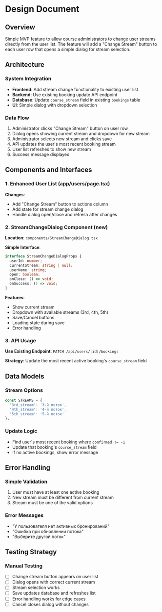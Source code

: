 # Design Document

## Overview

Simple MVP feature to allow course administrators to change user streams directly from the user list. The feature will add a "Change Stream" button to each user row that opens a simple dialog for stream selection.

## Architecture

### System Integration
- **Frontend**: Add stream change functionality to existing user list
- **Backend**: Use existing booking update API endpoint
- **Database**: Update `course_stream` field in existing `bookings` table
- **UI**: Simple dialog with dropdown selection

### Data Flow
1. Administrator clicks "Change Stream" button on user row
2. Dialog opens showing current stream and dropdown for new stream
3. Administrator selects new stream and clicks save
4. API updates the user's most recent booking stream
5. User list refreshes to show new stream
6. Success message displayed

## Components and Interfaces

### 1. Enhanced User List (app/users/page.tsx)

**Changes**:
- Add "Change Stream" button to actions column
- Add state for stream change dialog
- Handle dialog open/close and refresh after changes

### 2. StreamChangeDialog Component (new)

**Location**: `components/StreamChangeDialog.tsx`

**Simple Interface**:
```typescript
interface StreamChangeDialogProps {
  userId: number;
  currentStream: string | null;
  userName: string;
  open: boolean;
  onClose: () => void;
  onSuccess: () => void;
}
```

**Features**:
- Show current stream
- Dropdown with available streams (3rd, 4th, 5th)
- Save/Cancel buttons
- Loading state during save
- Error handling

### 3. API Usage

**Use Existing Endpoint**: `PATCH /api/users/[id]/bookings`

**Strategy**: Update the most recent active booking's `course_stream` field

## Data Models

### Stream Options
```typescript
const STREAMS = {
  '3rd_stream': '3-й поток',
  '4th_stream': '4-й поток', 
  '5th_stream': '5-й поток'
};
```

### Update Logic
- Find user's most recent booking where `confirmed != -1`
- Update that booking's `course_stream` field
- If no active bookings, show error message

## Error Handling

### Simple Validation
1. User must have at least one active booking
2. New stream must be different from current stream
3. Stream must be one of the valid options

### Error Messages
- "У пользователя нет активных бронирований"
- "Ошибка при обновлении потока"
- "Выберите другой поток"

## Testing Strategy

### Manual Testing
- [ ] Change stream button appears on user list
- [ ] Dialog opens with correct current stream
- [ ] Stream selection works
- [ ] Save updates database and refreshes list
- [ ] Error handling works for edge cases
- [ ] Cancel closes dialog without changes